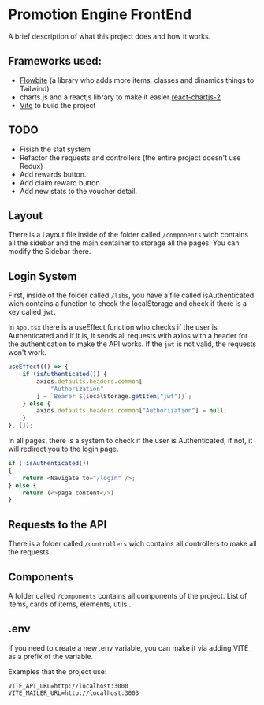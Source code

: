 
# Promotion Engine FrontEnd

A brief description of what this project does and how it works.

## Frameworks used:

- [Flowbite](https://flowbite.com/) (a library who adds more items, classes and dinamics things to Tailwind)
- charts.js and a reactjs library to make it easier [react-chartjs-2](https://react-chartjs-2.js.org/)
- [Vite](https://vitejs.dev/) to build the project

## TODO

- Fisish the stat system
- Refactor the requests and controllers (the entire project doesn't use Redux)
- Add rewards button.
- Add claim reward button.
- Add new stats to the voucher detail.

## Layout

There is a Layout file inside of the folder called `/components` wich contains all the sidebar and the main container to storage all the pages. You can modify the Sidebar there.

## Login System

First, inside of the folder called `/libs`, you have a file called isAuthenticated wich contains a function to check the localStorage and check if there is a key called `jwt`.

In `App.tsx` there is a useEffect function who checks if the user is Authenticated and if it is, it sends all requests with axios with a header for the authentication to make the API works. If the `jwt` is not valid, the requests won't work.

```javascript
useEffect(() => {
	if (isAuthenticated()) {
		axios.defaults.headers.common[
			"Authorization"
		] = `Bearer ${localStorage.getItem("jwt")}`;
	} else {
		axios.defaults.headers.common["Authorization"] = null;
	}
}, []);
```

In all pages, there is a system to check if the user is Authenticated, if not, it will redirect you to the login page.

```javascript
if (!isAuthenticated())
{
    return <Navigate to="/login" />;
} else {
    return (<>page content</>)
}

```

## Requests to the API

There is a folder called `/controllers` wich contains all controllers to make all the requests.

## Components

A folder called `/components` contains all components of the project. List of items, cards of items, elements, utils...
 
## .env

If you need to create a new .env variable, you can make it via adding VITE_ as a prefix of the variable.

Examples that the project use:

```
VITE_API_URL=http://localhost:3000
VITE_MAILER_URL=http://localhost:3003
```

